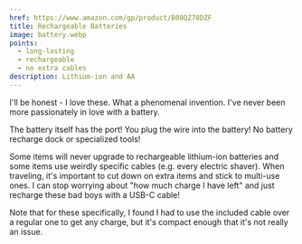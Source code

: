 ```yaml
---
href: https://www.amazon.com/gp/product/B08QZ78DZF
title: Rechargeable Batteries
image: battery.webp
points:
  - long-lasting
  - rechargeable
  - no extra cables
description: Lithium-ion and AA
---
```


I'll be honest - I love these. What a phenomenal invention. I've never been more passionately in love with a battery.

The battery itself has the port! You plug the wire into the battery! No battery recharge dock or specialized tools!

Some items will never upgrade to rechargeable lithium-ion batteries and some items use weirdly specific cables (e.g. every electric shaver). When traveling, it's important to cut down on extra items and stick to multi-use ones. I can stop worrying about "how much charge I have left" and just recharge these bad boys with a USB-C cable!

Note that for these specifically, I found I had to use the included cable over a regular one to get any charge, but it's compact enough that it's not really an issue.
